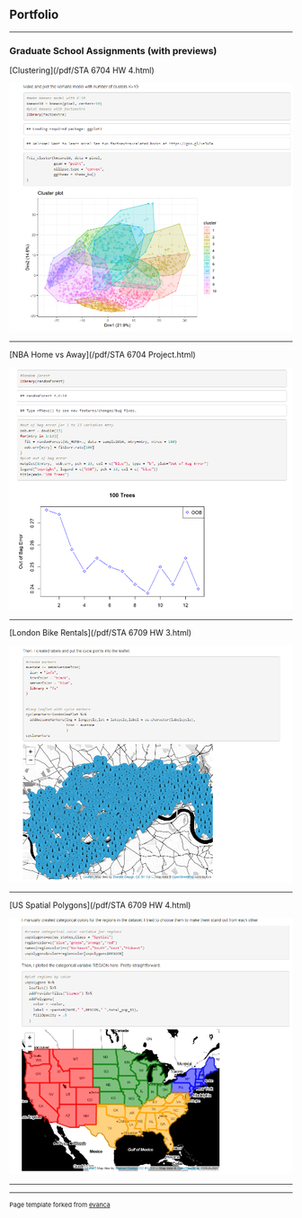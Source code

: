 ## Portfolio

---

### Graduate School Assignments (with previews)

[Clustering](/pdf/STA 6704 HW 4.html)

<img src="images/Clustering Preview.png?raw=true"/>

---
[NBA Home vs Away](/pdf/STA 6704 Project.html)

<img src="images/NBA Home vs Away Preview.png?raw=true"/>

---
[London Bike Rentals](/pdf/STA 6709 HW 3.html)

<img src="images/London Bike Rentals Preview.png?raw=true"/>

---

[US Spatial Polygons](/pdf/STA 6709 HW 4.html)

<img src="images/US Spatial Polygons Preview.png?raw=true"/>


---

---
<p style="font-size:11px">Page template forked from <a href="https://github.com/evanca/quick-portfolio">evanca</a></p>
<!-- Remove above link if you don't want to attibute -->
